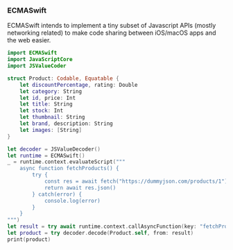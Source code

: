 ### ECMASwift

ECMASwift intends to implement a tiny subset of Javascript APIs (mostly networking related) to make code sharing between iOS/macOS apps and the web easier.


```swift
import ECMASwift
import JavaScriptCore
import JSValueCoder

struct Product: Codable, Equatable {
    let discountPercentage, rating: Double
    let category: String
    let id, price: Int
    let title: String
    let stock: Int
    let thumbnail: String
    let brand, description: String
    let images: [String]
}

let decoder = JSValueDecoder()
let runtime = ECMASwift()
_ = runtime.context.evaluateScript("""
    async function fetchProducts() {
        try {
            const res = await fetch("https://dummyjson.com/products/1")
            return await res.json()
        } catch(error) {
            console.log(error)
        }
    }
""")
let result = try await runtime.context.callAsyncFunction(key: "fetchProducts")
let product = try decoder.decode(Product.self, from: result)
print(product)
```
